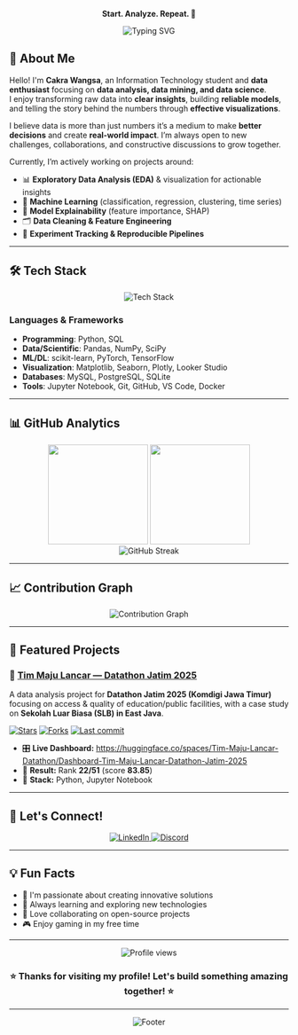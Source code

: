 <p align="center"><strong>Start. Analyze. Repeat. 🔁</strong></p>

<div align="center">
  <img src="https://readme-typing-svg.herokuapp.com?font=Fira+Code&pause=1000&color=00D9FF&center=true&vCenter=true&width=435&lines=Data+Analyst+Enthusiast;Data+Mining+Enthusiast;Data+Scientist+Enthusiast;Open+to+Collaboration!" alt="Typing SVG" />
</div>

## 🚀 About Me

Hello! I'm **Cakra Wangsa**, an Information Technology student and **data enthusiast** focusing on **data analysis, data mining, and data science**.  
I enjoy transforming raw data into **clear insights**, building **reliable models**, and telling the story behind the numbers through **effective visualizations**.

I believe data is more than just numbers it’s a medium to make **better decisions** and create **real-world impact**. I’m always open to new challenges, collaborations, and constructive discussions to grow together.

Currently, I’m actively working on projects around:
- 📊 **Exploratory Data Analysis (EDA)** & visualization for actionable insights
- 🤖 **Machine Learning** (classification, regression, clustering, time series)
- 🧠 **Model Explainability** (feature importance, SHAP)
- 🗂️ **Data Cleaning & Feature Engineering**
- 🧪 **Experiment Tracking & Reproducible Pipelines**

---

## 🛠️ Tech Stack

<div align="center">
  <img src="https://skillicons.dev/icons?i=python,pandas,numpy,pytorch,tensorflow,postgres,mysql,sqlite,git,github,linux,docker,vscode,jupyter" alt="Tech Stack" />
</div>

### Languages & Frameworks
- **Programming**: Python, SQL  
- **Data/Scientific**: Pandas, NumPy, SciPy  
- **ML/DL**: scikit-learn, PyTorch, TensorFlow  
- **Visualization**: Matplotlib, Seaborn, Plotly, Looker Studio
- **Databases**: MySQL, PostgreSQL, SQLite  
- **Tools**: Jupyter Notebook, Git, GitHub, VS Code, Docker

---


## 📊 GitHub Analytics

<div align="center">
  <img height="180em" src="https://github-readme-stats.vercel.app/api?username=MiracleCakra&show_icons=true&theme=tokyonight&include_all_commits=true&count_private=true&hide_border=true"/>
  <img height="180em" src="https://github-readme-stats.vercel.app/api/top-langs/?username=MiracleCakra&layout=compact&langs_count=8&theme=tokyonight&hide_border=true"/>
</div>

<div align="center">
  <img src="https://github-readme-streak-stats.herokuapp.com/?user=MiracleCakra&theme=tokyonight&hide_border=true" alt="GitHub Streak" />
</div>

---

## 📈 Contribution Graph

<div align="center">
  <img src="https://github-readme-activity-graph.vercel.app/graph?username=MiracleCakra&bg_color=1a1b27&color=70a5fd&line=70a5fd&point=f0f6fc&area=true&hide_border=true" alt="Contribution Graph" />
</div>

---

## 🌟 Featured Projects

### 🚩 [Tim Maju Lancar — Datathon Jatim 2025](https://github.com/FarrelAD/Tim-Maju-Lancar-Datathon-Jatim-2025)
A data analysis project for **Datathon Jatim 2025 (Komdigi Jawa Timur)** focusing on access & quality of education/public facilities, with a case study on **Sekolah Luar Biasa (SLB) in East Java**.

[![Stars](https://img.shields.io/github/stars/FarrelAD/Tim-Maju-Lancar-Datathon-Jatim-2025)](https://github.com/FarrelAD/Tim-Maju-Lancar-Datathon-Jatim-2025/stargazers)
[![Forks](https://img.shields.io/github/forks/FarrelAD/Tim-Maju-Lancar-Datathon-Jatim-2025)](https://github.com/FarrelAD/Tim-Maju-Lancar-Datathon-Jatim-2025/network/members)
[![Last commit](https://img.shields.io/github/last-commit/FarrelAD/Tim-Maju-Lancar-Datathon-Jatim-2025)](https://github.com/FarrelAD/Tim-Maju-Lancar-Datathon-Jatim-2025/commits/main)

- 🎛️ **Live Dashboard:** https://huggingface.co/spaces/Tim-Maju-Lancar-Datathon/Dashboard-Tim-Maju-Lancar-Datathon-Jatim-2025  
- 🏅 **Result:** Rank **22/51** (score **83.85**)  
- 🧰 **Stack:** Python, Jupyter Notebook


---

## 🤝 Let's Connect!

<div align="center">
  <a href="www.linkedin.com/in/cakra-wangsa-m-a-w-08753b330" target="_blank">
    <img src="https://img.shields.io/badge/LinkedIn-0077B5?style=for-the-badge&logo=linkedin&logoColor=white" alt="LinkedIn"/>
  </a>
  <a href="https://discord.com/users/your-discord-id" target="_blank">
    <img src="https://img.shields.io/badge/Discord-7289DA?style=for-the-badge&logo=discord&logoColor=white" alt="Discord"/>
  </a>
</div>

---

## 💡 Fun Facts

- 🎯 I'm passionate about creating innovative solutions
- 🌱 Always learning and exploring new technologies
- 👥 Love collaborating on open-source projects
- 🎮 Enjoy gaming in my free time

---

<div align="center">
  <img src="https://komarev.com/ghpvc/?username=MiracleCakra&label=Profile%20views&color=0e75b6&style=flat" alt="Profile views" />
</div>

<div align="center">
  <h3>⭐ Thanks for visiting my profile! Let's build something amazing together! ⭐</h3>
</div>

---

<div align="center">
  <img src="https://capsule-render.vercel.app/api?type=waving&color=gradient&height=100&section=footer" alt="Footer" />
</div>
